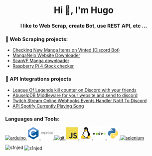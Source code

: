 <h1 align="center">Hi 👋, I'm Hugo</h1>
<h3 align="center">I like to Web Scrap, create Bot, use REST API, etc ...</h3>

<h3 align="left">📄 Web Scraping projects:</h3>
<ul>
  <li><a href="https://github.com/S1NJED/mangaVintedBotDiscordAlert">Checking New Manga Items on Vinted (Discord Bot)</a></li>
  <li><a href="https://github.com/S1NJED/MangaNeloDownloader">MangaNelo Website Downloader</a></li>
  <li><a href="https://github.com/S1NJED/scan-vf-downloader">ScanVF Manga downloader</a></li>
  <li><a href="https://github.com/S1NJED/Raspberry-Pi-4-Stock-Checker-Library">Raspberry Pi 4 Stock checker</a></li>
</ul>
<p align="left"></p>

<h3 align="left">📄 API Integrations projects</h3>
<ul>
  <li><a href="https://github.com/S1NJED/League-Of-Legends-Deaths-Kills-Counter-Discord">League Of Legends kill counter on Discord with your friends</a></li>
  <li><a href="https://github.com/S1NJED/AbuseIpDB-Middleware-ExpressJS-Notifier-Discord">AbuseIpDB Middleware for your website and send to discord</a></li>
  <li><a href="https://github.com/S1NJED/Twitch-Api-Stream-Online-Webhook-Events-Handler">Twitch Stream Online Webhooks Events Handler Notif To Discord</a></li>
  <li><a href="https://github.com/S1NJED/api-spotify-currently-playing-python">API Spotify Currently Playing Song</a></li>
</ul>

<h3 align="left">Languages and Tools:</h3>
<p align="left"> <a href="https://www.arduino.cc/" target="_blank" rel="noreferrer"> <img src="https://cdn.worldvectorlogo.com/logos/arduino-1.svg" alt="arduino" width="40" height="40"/> </a> <a href="https://www.cprogramming.com/" target="_blank" rel="noreferrer"> <img src="https://raw.githubusercontent.com/devicons/devicon/master/icons/c/c-original.svg" alt="c" width="40" height="40"/> </a> <a href="https://expressjs.com" target="_blank" rel="noreferrer"> <img src="https://raw.githubusercontent.com/devicons/devicon/master/icons/express/express-original-wordmark.svg" alt="express" width="40" height="40"/> </a> <a href="https://git-scm.com/" target="_blank" rel="noreferrer"> <img src="https://www.vectorlogo.zone/logos/git-scm/git-scm-icon.svg" alt="git" width="40" height="40"/> </a> <a href="https://developer.mozilla.org/en-US/docs/Web/JavaScript" target="_blank" rel="noreferrer"> <img src="https://raw.githubusercontent.com/devicons/devicon/master/icons/javascript/javascript-original.svg" alt="javascript" width="40" height="40"/> </a> <a href="https://www.linux.org/" target="_blank" rel="noreferrer"> <img src="https://raw.githubusercontent.com/devicons/devicon/master/icons/linux/linux-original.svg" alt="linux" width="40" height="40"/> </a> <a href="https://nodejs.org" target="_blank" rel="noreferrer"> <img src="https://raw.githubusercontent.com/devicons/devicon/master/icons/nodejs/nodejs-original-wordmark.svg" alt="nodejs" width="40" height="40"/> </a> <a href="https://www.python.org" target="_blank" rel="noreferrer"> <img src="https://raw.githubusercontent.com/devicons/devicon/master/icons/python/python-original.svg" alt="python" width="40" height="40"/> </a> <a href="https://www.selenium.dev" target="_blank" rel="noreferrer"> <img src="https://raw.githubusercontent.com/detain/svg-logos/780f25886640cef088af994181646db2f6b1a3f8/svg/selenium-logo.svg" alt="selenium" width="40" height="40"/> </a> </p>

<p><img align="left" src="https://github-readme-stats.vercel.app/api/top-langs?username=s1njed&show_icons=true&locale=en&layout=compact" alt="s1njed" /></p>

<p>&nbsp;<img align="center" src="https://github-readme-stats.vercel.app/api?username=s1njed&show_icons=true&locale=en" alt="s1njed" /></p>

